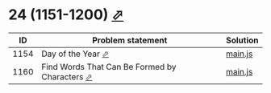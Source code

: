 # 24 (1151-1200) [⬀](https://leetcode.com/problemset/all/#page-24)


| ID   | Problem statement                                                                                                           | Solution                |
|------|-----------------------------------------------------------------------------------------------------------------------------|-------------------------|
| 1154 | Day of the Year [⬀](https://leetcode.com/problems/day-of-the-year/)                                                         | [main.js](1154/main.js) |
| 1160 | Find Words That Can Be Formed by Characters [⬀](https://leetcode.com/problems/find-words-that-can-be-formed-by-characters/) | [main.js](1160/main.js) |


